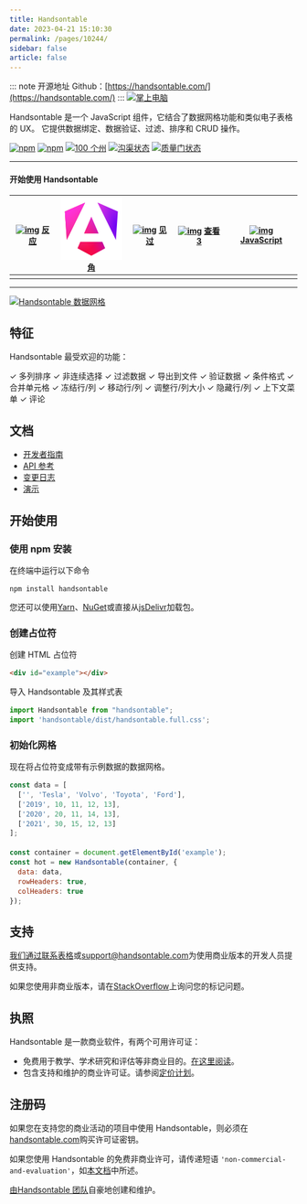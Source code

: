 ```yaml
---
title: Handsontable
date: 2023-04-21 15:10:30
permalink: /pages/10244/
sidebar: false
article: false
---
```

::: note 开源地址
Github：[https://handsontable.com/](https://handsontable.com/)
::: 
[![掌上电脑](https://raw.githubusercontent.com/handsontable/handsontable/develop/resources/handsontable-logo-blue.svg)](https://handsontable.com/)

Handsontable 是一个 JavaScript 组件，它结合了数据网格功能和类似电子表格的 UX。 它提供数据绑定、数据验证、过滤、排序和 CRUD 操作。

[![npm](https://camo.githubusercontent.com/358611efad669e2461dec831e8ffe8dea94bc47dafff036bf8eed0fede5a8933/68747470733a2f2f696d672e736869656c64732e696f2f6e706d2f64742f68616e64736f6e7461626c652e737667)](https://npmjs.com/package/handsontable) [![npm](https://camo.githubusercontent.com/122fc68f039a92e58d7669f03c3eb8d0626642bd1afb2b5db0cd49c7013fb82e/68747470733a2f2f696d672e736869656c64732e696f2f6e706d2f646d2f68616e64736f6e7461626c652e737667)](https://npmjs.com/package/handsontable) [![100 个州](https://github.com/handsontable/handsontable/actions/workflows/test.yml/badge.svg?branch=master)](https://github.com/handsontable/handsontable/actions/workflows/test.yml?query=branch%3Amaster) [![沟渠状态](https://camo.githubusercontent.com/f84a9d41da2bb854c5f2243eb3ecb035d07e508727b1d14985f71e4f5ed20a1d/68747470733a2f2f6170702e666f7373612e696f2f6170692f70726f6a656374732f6769742532426769746875622e636f6d25324668616e64736f6e7461626c6525324668616e64736f6e7461626c652e7376673f747970653d736869656c64)](https://app.fossa.io/projects/git%2Bgithub.com%2Fhandsontable%2Fhandsontable?ref=badge_shield) [![质量门状态](https://camo.githubusercontent.com/b6360cfd6f035d0a8e4532c58fdf57bdbcf1d33d96dad60d83508d6a781a8b3b/68747470733a2f2f736f6e6172636c6f75642e696f2f6170692f70726f6a6563745f6261646765732f6d6561737572653f70726f6a6563743d68616e64736f6e7461626c655f68616e64736f6e7461626c65266d65747269633d616c6572745f737461747573)](https://sonarcloud.io/dashboard?id=handsontable_handsontable)

------

#### 开始使用 Handsontable

| [![img](https://raw.githubusercontent.com/handsontable/handsontable/develop/resources/icons/react-icon.svg)](https://raw.githubusercontent.com/handsontable/handsontable/develop/resources/icons/react-icon.svg) [**反应**](https://github.com/handsontable/handsontable/tree/master/wrappers/react) | [![img](https://raw.githubusercontent.com/handsontable/handsontable/develop/resources/icons/angular-icon.svg)](https://raw.githubusercontent.com/handsontable/handsontable/develop/resources/icons/angular-icon.svg) [**角**](https://github.com/handsontable/handsontable/tree/master/wrappers/angular) | [![img](https://raw.githubusercontent.com/handsontable/handsontable/develop/resources/icons/vue-icon.svg)](https://raw.githubusercontent.com/handsontable/handsontable/develop/resources/icons/vue-icon.svg) [**见过**](https://github.com/handsontable/handsontable/tree/master/wrappers/vue) | [![img](https://raw.githubusercontent.com/handsontable/handsontable/develop/resources/icons/vue-icon.svg)](https://raw.githubusercontent.com/handsontable/handsontable/develop/resources/icons/vue-icon.svg) [**查看 3**](https://github.com/handsontable/handsontable/tree/master/wrappers/vue3) | [![img](https://raw.githubusercontent.com/handsontable/handsontable/develop/resources/icons/javascript-icon.svg)](https://raw.githubusercontent.com/handsontable/handsontable/develop/resources/icons/javascript-icon.svg) [**JavaScript**](https://github.com/handsontable/handsontable#installation) |
| ------------------------------------------------------------ | ------------------------------------------------------------ | ------------------------------------------------------------ | ------------------------------------------------------------ | ------------------------------------------------------------ |
|                                                              |                                                              |                                                              |                                                              |                                                              |

------

[![Handsontable 数据网格](https://raw.githubusercontent.com/handsontable/handsontable/develop/resources/handsontable-github-preview.png)](https://handsontable.com/demo)

## 特征

Handsontable 最受欢迎的功能：

 ✓ 多列排序  ✓ 非连续选择  ✓ 过滤数据  ✓ 导出到文件  ✓ 验证数据  ✓ 条件格式  ✓ 合并单元格  ✓ 冻结行/列  ✓ 移动行/列  ✓ 调整行/列大小  ✓ 隐藏行/列  ✓ 上下文菜单  ✓ 评论

## 文档

- [开发者指南](https://handsontable.com/docs)
- [API 参考](https://handsontable.com/docs/api/core/)
- [变更日志](https://handsontable.com/docs/release-notes/)
- [演示](https://handsontable.com/demo)

## 开始使用

### 使用 npm 安装

在终端中运行以下命令

```
npm install handsontable
```

您还可以使用[Yarn](https://yarnpkg.com/package/handsontable)、[NuGet](https://www.nuget.org/packages/Handsontable)或直接从[jsDelivr](https://jsdelivr.com/package/npm/handsontable)加载包。

### 创建占位符

创建 HTML 占位符

```html
<div id="example"></div>
```

导入 Handsontable 及其样式表

```js
import Handsontable from "handsontable";
import 'handsontable/dist/handsontable.full.css';
```

### 初始化网格

现在将占位符变成带有示例数据的数据网格。

```js
const data = [
  ['', 'Tesla', 'Volvo', 'Toyota', 'Ford'],
  ['2019', 10, 11, 12, 13],
  ['2020', 20, 11, 14, 13],
  ['2021', 30, 15, 12, 13]
];

const container = document.getElementById('example');
const hot = new Handsontable(container, {
  data: data,
  rowHeaders: true,
  colHeaders: true
});
```

## 支持

[我们通过联系表格](https://handsontable.com/contact?category=technical_support)或[support@handsontable.com](mailto:support@handsontable.com)为使用商业版本的开发人员提供支持。

如果您使用非商业版本，请在[StackOverflow](https://stackoverflow.com/questions/tagged/handsontable)上询问您的标记问题。

## 执照

Handsontable 是一款商业软件，有两个可用许可证：

- 免费用于教学、学术研究和评估等非商业目的。[在这里阅读](https://github.com/handsontable/handsontable/blob/master/handsontable-non-commercial-license.pdf)。
- 包含支持和维护的商业许可证。请参阅[定价计划](https://handsontable.com/pricing)。

## 注册码

如果您在支持您的商业活动的项目中使用 Handsontable，则必须在[handsontable.com](https://handsontable.com/pricing)购买许可证密钥。

如果您使用 Handsontable 的免费非商业许可，请传递短语 `'non-commercial-and-evaluation'`，如[本文档](https://handsontable.com/docs/license-key/)中所述。

[由Handsontable 团队](https://handsontable.com/team)自豪地创建和维护。